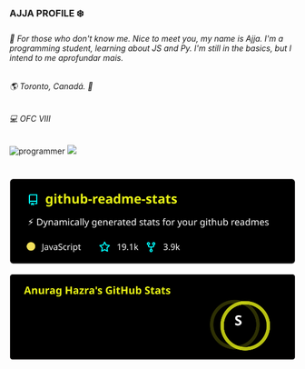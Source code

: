 ###  AJJA PROFILE ❄️

###### 🌠 For those who don't know me. Nice to meet you, my name is Ajja. I'm a programming student, learning about JS and Py. I'm still in the basics, but I intend to  me aprofundar mais.

###### 🌎 Toronto, Canadá. 🍁

######  💻 OFC VIII

![programmer](https://github.com/dcAjja/dcAjja/blob/main/programmer.gif)       [](https://github-readme-stats.vercel.app/api/top-langs/?Username=anuraghazra&layout=compact)
  <img align = " right " src = "https://github-readme-stats.vercel.app/api/top-langs/?username=anuraghazra&layout=demo" />
</a>

#
 <p align="center"><img src="/readme-stats.svg?raw=true" alt="dcAjja"/></p>                                   
 
 <p align="center"><img src="GitStats.svg?raw=true" alt="dcAjja"/></p>








